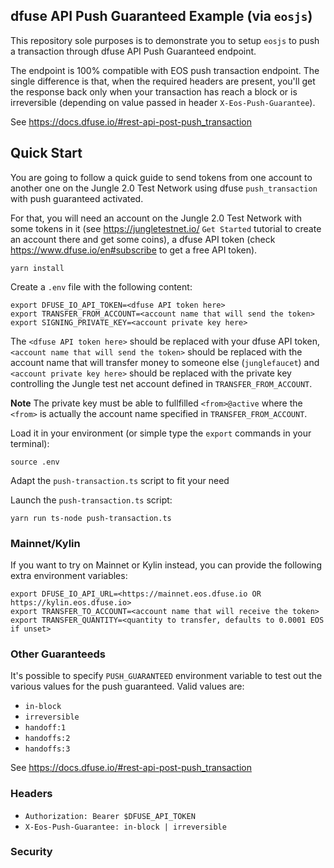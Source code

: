 ## dfuse API Push Guaranteed Example (via `eosjs`)

This repository sole purposes is to demonstrate you to setup `eosjs` to push a
transaction through dfuse API Push Guaranteed endpoint.

The endpoint is 100% compatible with EOS push transaction endpoint. The single
difference is that, when the required headers are present, you'll get the response
back only when your transaction has reach a block or is irreversible (depending
on value passed in header `X-Eos-Push-Guarantee`).

See https://docs.dfuse.io/#rest-api-post-push_transaction

## Quick Start

You are going to follow a quick guide to send tokens from one account to another
one on the Jungle 2.0 Test Network using dfuse `push_transaction` with push guaranteed
activated.

For that, you will need an account on the Jungle 2.0 Test Network with some tokens in
it (see https://jungletestnet.io/ `Get Started` tutorial to create an account there and
get some coins), a dfuse API token (check https://www.dfuse.io/en#subscribe to get a free
API token).

    yarn install

Create a `.env` file with the following content:

    export DFUSE_IO_API_TOKEN=<dfuse API token here>
    export TRANSFER_FROM_ACCOUNT=<account name that will send the token>
    export SIGNING_PRIVATE_KEY=<account private key here>

The `<dfuse API token here>` should be replaced with your dfuse API token,
`<account name that will send the token>` should be replaced with the
account name that will transfer money to someone else (`junglefaucet`) and
`<account private key here>` should be replaced with the private key
controlling the Jungle test net account defined in `TRANSFER_FROM_ACCOUNT`.

**Note** The private key must be able to fullfilled `<from>@active` where the
`<from>` is actually the account name specified in `TRANSFER_FROM_ACCOUNT`.

Load it in your environment (or simple type the `export` commands in your
terminal):

    source .env

Adapt the `push-transaction.ts` script to fit your need

Launch the `push-transaction.ts` script:

    yarn run ts-node push-transaction.ts

### Mainnet/Kylin

If you want to try on Mainnet or Kylin instead, you can provide the following
extra environment variables:

    export DFUSE_IO_API_URL=<https://mainnet.eos.dfuse.io OR https://kylin.eos.dfuse.io>
    export TRANSFER_TO_ACCOUNT=<account name that will receive the token>
    export TRANSFER_QUANTITY=<quantity to transfer, defaults to 0.0001 EOS if unset>

### Other Guaranteeds

It's possible to specify `PUSH_GUARANTEED` environment variable to test out
the various values for the push guaranteed. Valid values are:

- `in-block`
- `irreversible`
- `handoff:1`
- `handoffs:2`
- `handoffs:3`

See https://docs.dfuse.io/#rest-api-post-push_transaction

### Headers

- `Authorization: Bearer $DFUSE_API_TOKEN`
- `X-Eos-Push-Guarantee: in-block | irreversible`

### Security

